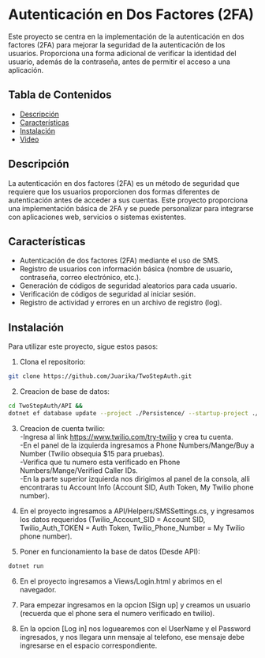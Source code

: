 # Autenticación en Dos Factores (2FA)

Este proyecto se centra en la implementación de la autenticación en dos factores (2FA) para mejorar la seguridad de la autenticación de los usuarios. Proporciona una forma adicional de verificar la identidad del usuario, además de la contraseña, antes de permitir el acceso a una aplicación.

## Tabla de Contenidos

- [Descripción](#descripción)
- [Características](#características)
- [Instalación](#instalación)
- [Video](https://youtu.be/gJ3Wdb8qoU4?si=-yhyfhnjM3zqMLPx)

## Descripción

La autenticación en dos factores (2FA) es un método de seguridad que requiere que los usuarios proporcionen dos formas diferentes de autenticación antes de acceder a sus cuentas. Este proyecto proporciona una implementación básica de 2FA y se puede personalizar para integrarse con aplicaciones web, servicios o sistemas existentes.

## Características

- Autenticación de dos factores (2FA) mediante el uso de SMS.
- Registro de usuarios con información básica (nombre de usuario, contraseña, correo electrónico, etc.).
- Generación de códigos de seguridad aleatorios para cada usuario.
- Verificación de códigos de seguridad al iniciar sesión.
- Registro de actividad y errores en un archivo de registro (log).

## Instalación

Para utilizar este proyecto, sigue estos pasos:

1. Clona el repositorio:

```bash
git clone https://github.com/Juarika/TwoStepAuth.git
```

2. Creacion de base de datos:

```bash
cd TwoStepAuth/API &&
dotnet ef database update --project ./Persistence/ --startup-project ./API/
```

3. Creacion de cuenta twilio:  
   -Ingresa al link https://www.twilio.com/try-twilio y crea tu cuenta.  
   -En el panel de la izquierda ingresamos a Phone Numbers/Mange/Buy a Number (Twilio obsequia $15 para pruebas).  
   -Verifica que tu numero esta verificado en Phone Numbers/Mange/Verified Caller IDs.  
   -En la parte superior izquierda nos dirigimos al panel de la consola, alli encontraras tu Account Info (Account SID, Auth Token, My Twilio phone number).  

4. En el proyecto ingresamos a API/Helpers/SMSSettings.cs, y ingresamos los datos requeridos (Twilio_Account_SID = Account SID, Twilio_Auth_TOKEN = Auth Token, Twilio_Phone_Number = My Twilio phone number).

5. Poner en funcionamiento la base de datos (Desde API):

```bash
dotnet run
```

6. En el proyecto ingresamos a Views/Login.html y abrimos en el navegador.

7. Para empezar ingresamos en la opcion [Sign up] y creamos un usuario (recuerda que el phone sera el numero verificado en twilio).

8. En la opcion [Log in] nos loguearemos con el UserName y el Password ingresados, y nos llegara unn mensaje al telefono, ese mensaje debe ingresarse en el espacio correspondiente.
